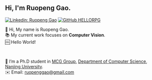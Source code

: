 <h2> Hi, I'm Ruopeng Gao. </h2>

<!-- 个人名牌展示区域 -->
<!-- ![sumy7](https://visitor-badge.glitch.me/badge?page_id=HELLORPG.profile)
<!-- 这部分统计仅从添加了这条语句之后，第一次访问开始计数 -->
[![Linkedin: Ruopeng Gao](https://img.shields.io/badge/-RuopengGao-blue?style=flat&logo=Linkedin&logoColor=white&&link=https://www.linkedin.com/in/ruopeng-gao-590500203/)](https://www.linkedin.com/in/ruopeng-gao-590500203/)
[![GitHub HELLORPG](https://img.shields.io/github/followers/HELLORPG?label=follow&style=social)](https://github.com/HELLORPG)
<!-- [![Profile Views](https://visitor-badge.glitch.me/badge?page_id=HELLORPG.profile)](https://github.com/HELLORPG) -->
<!-- END -->

👋 Hi, My name is Ruopeng Gao. <br>
📚 My current work focuses on <b>Computer Vision</b>. <br>
🆒 Hello World! <br>

<br>

🏫 I’m a Ph.D student in [MCG Group](http://mcg.nju.edu.cn/index.html), [Department of Computer Science](https://cs.nju.edu.cn/), [Nanjing University](https://www.nju.edu.cn/main.htm). <br>
✉️ Email: ruopenggao@gmail.com <br>


